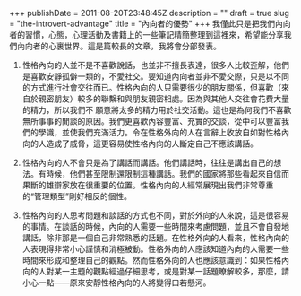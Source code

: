 +++
publishDate = 2011-08-20T23:48:45Z
description = ""
draft = true
slug = "the-introvert-advantage"
title = "內向者的優勢"
+++
我僅此只是把我們內向者的習慣，心態，心理活動及書籍上的一些筆記精簡整理到這裡來，希望能分享我們內向者的心裏世界。這是篇較長的文章，我將會分部發表。

1. 性格內向的人並不是不喜歡說話，也並非不擅長表達，很多人比較歪解，他們是喜歡安靜孤僻一類的，不愛社交。要知道內向者並非不愛交際，只是以不同的方式進行社會交往而已。性格內向的人只需要很少的朋友關係，但喜歡（來自於親密朋友）較多的聯繫和與朋友親密相處。因為與其他人交往會花費大量的精力，所以我們不 願意將太多的精力用於社交活動。這也是為何我們不喜歡無所事事的閒談的原因。我們更喜歡內容豐富、充實的交談，從中可以豐富我們的學識，並使我們充滿活力。令在性格外向的人在言辭上收放自如對性格內向的人造成了威脅，這更容易使性格內向的人斷定自己不應該講話。

2. 性格內向的人不會只是為了講話而講話。他們講話時，往往是講出自己的想法。有時候，他們甚至限制還限制這種講話。我們的國家將那些看起來自信而果斷的雄辯家放在很重要的位置。性格內向的人經常展現出我們非常尊重的“管理類型”剛好相反的個性。

3. 性格內向的人思考問題和談話的方式也不同，對於外向的人來說，這是很容易的事情。在談話的時候，內向的人需要一些時間來考慮問題，並且不會自發地講話，除非那是一個自己非常熟悉的話題。在性格外向的人看來，性格內向的人表現得非常小心謹慎和消極被動。性格外向的人應該知道內向的人需要一些時間來形成和整理自己的觀點。然而性格外向的人也應該意識到：如果性格內向的人對某一主題的觀點經過仔細思考，或是對某一話題瞭解較多，那麼，請小心一點——原來安靜性格內向的人將變得口若懸河。


